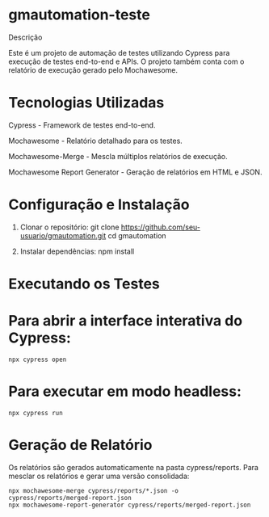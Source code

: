 # gmautomation-teste
Descrição

Este é um projeto de automação de testes utilizando Cypress para execução de testes end-to-end e APIs.
O projeto também conta com o relatório de execução gerado pelo Mochawesome.

# Tecnologias Utilizadas

Cypress - Framework de testes end-to-end.

Mochawesome - Relatório detalhado para os testes.

Mochawesome-Merge - Mescla múltiplos relatórios de execução.

Mochawesome Report Generator - Geração de relatórios em HTML e JSON.

# Configuração e Instalação

1. Clonar o repositório:
   git clone https://github.com/seu-usuario/gmautomation.git
   cd gmautomation

2. Instalar dependências:
   npm install

# Executando os Testes

# Para abrir a interface interativa do Cypress:
    npx cypress open

# Para executar em modo headless:
    npx cypress run

# Geração de Relatório
  Os relatórios são gerados automaticamente na pasta cypress/reports. Para mesclar os relatórios e gerar uma versão consolidada:
  
    npx mochawesome-merge cypress/reports/*.json -o cypress/reports/merged-report.json
    npx mochawesome-report-generator cypress/reports/merged-report.json
